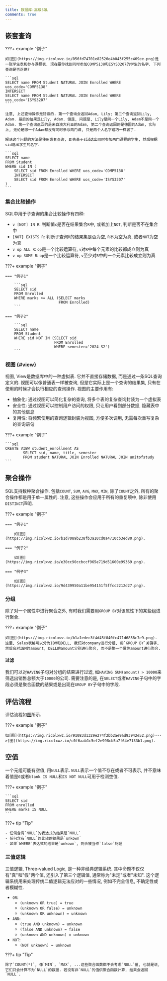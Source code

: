 ```yaml
---
title: 数据库:高级SQL
comments: true
---
```


## 嵌套查询

???+ example "例子"

    如[图](https://img.ricolxwz.io/056fd74701e82526e4b043f255c469ee.png)是一张学生表和参与课程表, 现在要你找到同时参加COMP5138和ISYS3207的学生的名字, 下列查询是否正确?

    ```sql
    SELECT name FROM Student NATURAL JOIN Enrolled WHERE uos_code='COMP5138'
    INTERSECT
    SELECT name FROM Student NATURAL JOIN Enrolled WHERE uos_code='ISYS3207'
    ```

    注意, 上述查询操作是错误的. 第一个查询会返回Adam, Lily; 第二个查询返回Lily, Adam. 最后的结果是Lily, Adam. 但是, 问题是, Lily是同一个Lily, Adam不是同一个Adam. 第一个查询返回的是来自澳大利亚的Adam, 第二个查询返回的是德国的Adam, 实际上, 无论是哪一个Adam都没有同时参与两门课, 只是两个人名字碰巧一样罢了.

    解决这个问题的方法是使用嵌套查询, 即先基于sid选出同时参加两门课程的学生, 然后根据sid选出学生的名字.

    ```sql
    SELECT name
    FROM Student
    WHERE sid IN (
        SELECT sid FROM Enrolled WHERE uos_code='COMP5138'
        INTERSECT
        SELECT sid FROM Enrolled WHERE uos_code='ISYS3207'
    )
    ```

### 集合比较操作

SQL中用于子查询的集合比较操作有四种:

- `v [NOT] IN R`: 判断值`c`是否在结果集合`R`中, 或者加上`NOT`, 判断是否不在集合中
- `[NOT] EXISTS R`: 判断子查询`R`的结果集是否为空, `R`不为空为真, 或者`NOT`为空为真
- `v op ALL R`: `op`是一个比较运算符, `v`对`R`中每个元素的比较都成立则为真
- `v op SOME R`: `op`是一个比较运算符, `v`至少对`R`中的一个元素比较成立则为真

???+ example "例子"

    === "例子1"

        ```sql
        SELECT sid
        FROM Enrolled
        WHERE marks >= ALL (SELECT marks
                            FROM Enrolled)
        ```

    === "例子2"

        ```sql
        SELECT name
        FROM Student
        WHERE sid NOT IN (SELECT sid
                          FROM Enrolled
                          WHERE semester='2024-S2')
        ```

### 视图 {#view}

视图, View是数据库中的一种虚拟表. 它并不直接存储数据, 而是通过一条SQL查询定义的. 视图可以像普通表一样被查询, 但是它实际上是一个查询的结果集, 只有在使用的时候才会执行相应的查询操作. 视图的主要作用有:

- 抽象化: 通过视图可以简化复杂的查询, 将多个表的复杂查询封装为一个虚拟表
- 安全性: 通过视图可以控制用户访问的权限, 只让用户看到部分数据, 隐藏表中的其他信息
- 复用性: 将频繁使用的查询逻辑封装为视图, 方便多次调用, 无需每次重写复杂的查询语句

???+ example "例子"

    ```sql
    CREATE VIEW student_enrollment AS
            SELECT sid, name, title, semester
            FROM student NATURAL JOIN Enrolled NATURAL JOIN unitofstudy
    ``` 

## 聚合操作

SQL支持数种聚合操作. 包括`COUNT`, `SUM`, `AVG`, `MAX`, `MIN`, 除了`COUNT`之外, 所有的聚合操作都是用于单一属性的. 注意, 这些操作会应用于所有的重复项中, 除非使用`DISTINCT`声明.

???+ example "例子"

    === "例子1"

        如[图](https://img.ricolxwz.io/b1d7089b238fb3a10cd0a4710cb3ed80.png).

    === "例子2"

        如[图](https://img.ricolxwz.io/e30cc90ccbccf965e719d51600e99369.png).

    === "例子3"

        如[图](https://img.ricolxwz.io/9d439950a11be954151f5ffcc2212d27.png).

### 分组

除了对一个属性中进行聚合之外, 有时我们需要用`GROUP BY`对该属性下的某些组进行聚合.

???+ example "例子"

    如[图](https://img.ricolxwz.io/b1a1edec3f4d45f040fc471d6858c7e9.png). 这里, Sales表格可以分为IBM和DELL, 我们对company进行分组, 用`GROUP BY`关键字, 然后会对IBM的amount, DELL的amount分别进行聚合, 而不是整一个属性amount进行聚合.

#### 过滤

我们可以对`HAVING`子句对分组的结果进行过滤, 如`HAVING SUM(amount) > 10000`来筛选出销售总额大于`10000`的公司. 需要注意的是, 在`SELECT`或者`HAVING`子句中的字段必须是聚合函数的结果或是出现在`GROUP BY`子句中的字段. 

## 评估流程

评估流程如[图](https://img.ricolxwz.io/549b2dcf48909f15ac8c06a30396c35f.png)所示.

???+ example "例子"

    如[图](https://img.ricolxwz.io/91083d1329e274f2bb2ae9ad93942e52.png)--->[图](https://img.ricolxwz.io/c0f6aab1c5ef2e998cb5a7f64e7133b1.png).

## 空值

一个元组可能有空值, 用`NULL`表示. `NULL`表示一个值不存在或者不可表示, 并不意味着值是`0`或者`blank`. `IS NULL`和`IS NOT NULL`可用于检测空值. 

???+ example "例子"

    ```sql
    SELECT sid
    FROM enrolled
    WHERE marks IS NULL
    ```

???+ tip "Tip"

    - 任何含有`NULL`的表达式的结果是`NULL`
    - 任何含有`NULL`的比较的结果是`unkown`
    - 如果`WHERE`表达式的结果是`unkown`, 则会被当作`false`处理

### 三值逻辑

三值逻辑, Three-valued Logic, 是一种非经典逻辑系统. 其中命题不仅仅有"真"和"假"两个值, 还引入了第三个逻辑值, 通常称为"未定"或者"未知". 这个逻辑系统用来处理传统二值逻辑无法应对的一些情况, 例如不完全信息, 不确定性或者模糊性.

- `OR`:
    - `(unknown OR true) = true`
    - `(unknown OR false) = unknown`
    - `(unknown OR unknown) = unknown`
- `AND`:
    - `(true AND unknown) = unknown`
    - `(false AND unknown) = false`
    - `(unknown AND unknown) = unknown`
- `NOT`:
    - `(NOT unknown) = unknown`

???+ tip "Tip"

    除了`COUNT(*)`, 像`MIN`, `MAX`, ...这些聚合函数都不会考虑`NULL`值, 也就是说, 它们只会计算不为`NULL`的数据. 若没有非`NULL`的值供聚合函数计算, 结果会返回`NULL`.